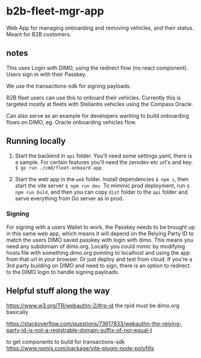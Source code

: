 # b2b-fleet-mgr-app
Web App for managing onboarding and removing vehicles, and their status. Meant for B2B customers.

## notes
This uses Login with DIMO, using the redirect flow (no react component). Users sign in with their Passkey.

We use the transactions-sdk for signing payloads. 

B2B fleet users can use this to onboard their vehicles. Currently this is targeted mostly at fleets with Stellantis vehicles using the Compass Oracle.

Can also serve as an example for developers wanting to build onboarding flows on DIMO, eg. Oracle onboarding vehicles flow. 

## Running locally

1. Start the backend in `api` folder. You'll need some settings.yaml, there is a sample. 
For certain features you'll need the zerodev etc url's and key. `$ go run ./cmd/fleet-onboard-app`

2. Start the web app in the `web` folder. Install dependencies `$ npm i`, then start the vite server `$ npm run dev`.
To mimmic prod deployment, run `$ npm run buld`, and then you can copy `dist` folder to the `api` folder and serve everything from Go server as in prod. 

### Signing
For signing with a users Wallet to work, the Passkey needs to be brought up in this same web app, which means it will depend on the Relying Party ID to match the users
DIMO saved passkey with login with dimo. This means you need any subdomain of dimo.org. Locally you could mimic by modifying hosts file with 
something.dimo.org pointing to localhost and using the app from that url in your browser. Or just deploy and test from cloud. 
If you're a 3rd party building on DIMO and need to sign, there is an option to redirect to the DIMO login to handle signing payloads. 


## Helpful stuff along the way
https://www.w3.org/TR/webauthn-2/#rp-id
the rpid must be dimo.org basically

https://stackoverflow.com/questions/73617833/webauthn-the-relying-party-id-is-not-a-registrable-domain-suffix-of-nor-equal-t

to get components to build for transactions-sdk
https://www.npmjs.com/package/vite-plugin-node-polyfills





